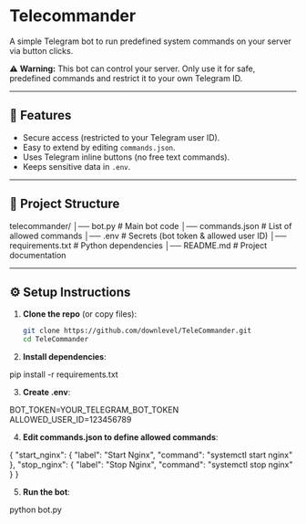 # Telecommander

A simple Telegram bot to run predefined system commands on your server via button clicks.

⚠️ **Warning:** This bot can control your server. Only use it for safe, predefined commands and restrict it to your own Telegram ID.

---

## 🚀 Features
- Secure access (restricted to your Telegram user ID).
- Easy to extend by editing `commands.json`.
- Uses Telegram inline buttons (no free text commands).
- Keeps sensitive data in `.env`.

---

## 📂 Project Structure

telecommander/
│── bot.py # Main bot code
│── commands.json # List of allowed commands
│── .env # Secrets (bot token & allowed user ID)
│── requirements.txt # Python dependencies
│── README.md # Project documentation


---

## ⚙️ Setup Instructions

1. **Clone the repo** (or copy files):
   ```bash
   git clone https://github.com/downlevel/TeleCommander.git
   cd TeleCommander


2. **Install dependencies**:

pip install -r requirements.txt


3. **Create .env**:

BOT_TOKEN=YOUR_TELEGRAM_BOT_TOKEN
ALLOWED_USER_ID=123456789


4. **Edit commands.json to define allowed commands**:

{
  "start_nginx": {
    "label": "Start Nginx",
    "command": "systemctl start nginx"
  },
  "stop_nginx": {
    "label": "Stop Nginx",
    "command": "systemctl stop nginx"
  }
}


5. **Run the bot**:

python bot.py
